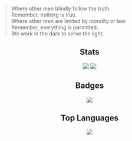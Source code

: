
> Where other men blindly follow the truth.  
Remember, nothing is true.  
Where other men are limited by morality or law.  
Remember, everything is permitted.  
We work in the dark to serve the light.  

<h2 align="center">
  Stats
</h2>

<div align="center">
  <img src="https://github-readme-streak-stats.herokuapp.com/?user=crazywoola&theme=maroongold&hide_border=true" />
  <img src="https://github-readme-stats.vercel.app/api?username=crazywoola&show_icons=true&count_private=true&include_all_commits=true&theme=maroongold" />
</div>

<h2 align="center">
  Badges
</h2>

<div align="center">
  <span>
    <img align="center" src="https://badges.pufler.dev/repos/crazywoola" />
  </span>
</div>


<h2 align="center">
  Top Languages
</h2>
<div align="center">
  <img align="center" src="https://github-readme-stats.vercel.app/api/top-langs/?username=crazywoola&langs_count=3&hide_title=true&hide_border=true&theme=gotham" />
</div>


